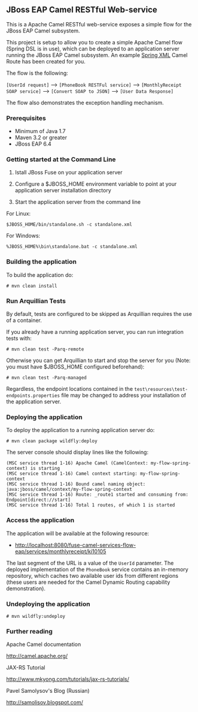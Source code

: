 ## JBoss EAP Camel RESTful Web-service

This is a Apache Camel RESTful web-service exposes a simple flow for the JBoss EAP Camel subsystem. 

This project is setup to allow you to create a simple Apache Camel flow (Spring DSL is in use), which can be deployed 
to an application server running the JBoss EAP Camel subsystem. An example [Spring XML](src/main/webapp/META-INF/jboss-camel-context.xml)
Camel Route has been created for you.

The flow is the following:

`[UserId request]` --> `[PhoneBook RESTFul service]` --> `[MonthlyReceipt SOAP service]` --> `[Convert SOAP to JSON]` 
--> `[User Data Response]`

The flow also demonstrates the exception handling mechanism.

### Prerequisites

* Minimum of Java 1.7
* Maven 3.2 or greater
* JBoss EAP 6.4


### Getting started at the Command Line

1. Istall JBoss Fuse on your application server

2. Configure a $JBOSS_HOME environment variable to point at your application server installation directory

3. Start the application server from the command line

For Linux:
```
$JBOSS_HOME/bin/standalone.sh -c standalone.xml
```

For Windows:
```
%JBOSS_HOME%\bin\standalone.bat -c standalone.xml
```


### Building the application

To build the application do:

```
# mvn clean install
```


### Run Arquillian Tests
    
By default, tests are configured to be skipped as Arquillian requires the use of a container.

If you already have a running application server, you can run integration tests with:

```
# mvn clean test -Parq-remote
```

Otherwise you can get Arquillian to start and stop the server for you (Note: you must have $JBOSS_HOME configured beforehand):

```
# mvn clean test -Parq-managed
```

Regardless, the endpoint locations contained in the `test\resources\test-endpoints.properties` file may be changed to address 
your installation of the application server.


### Deploying the application

To deploy the application to a running application server do:

```
# mvn clean package wildfly:deploy
```

The server console should display lines like the following:

```
(MSC service thread 1-16) Apache Camel (CamelContext: my-flow-spring-context) is starting
(MSC service thread 1-16) Camel context starting: my-flow-spring-context
(MSC service thread 1-16) Bound camel naming object: java:jboss/camel/context/my-flow-spring-context
(MSC service thread 1-16) Route: _route1 started and consuming from: Endpoint[direct://start]
(MSC service thread 1-16) Total 1 routes, of which 1 is started
```


### Access the application

The application will be available at the following resource: 

* <http://localhost:8080/fuse-camel-services-flow-eap/services/monthlyreceipt/ki10105>

The last segment of the URL is a value of the `UserId` parameter. The deployed implementation of the `PhoneBook` service
contains an in-memory repository, which caches two available user ids from different regions (these users are needed for
the Camel Dynamic Routing capability demonstration).


### Undeploying the application

```
# mvn wildfly:undeploy
```


### Further reading

Apache Camel documentation

http://camel.apache.org/

JAX-RS Tutorial

http://www.mkyong.com/tutorials/jax-rs-tutorials/

Pavel Samolysov's Blog (Russian)

http://samolisov.blogspot.com/

